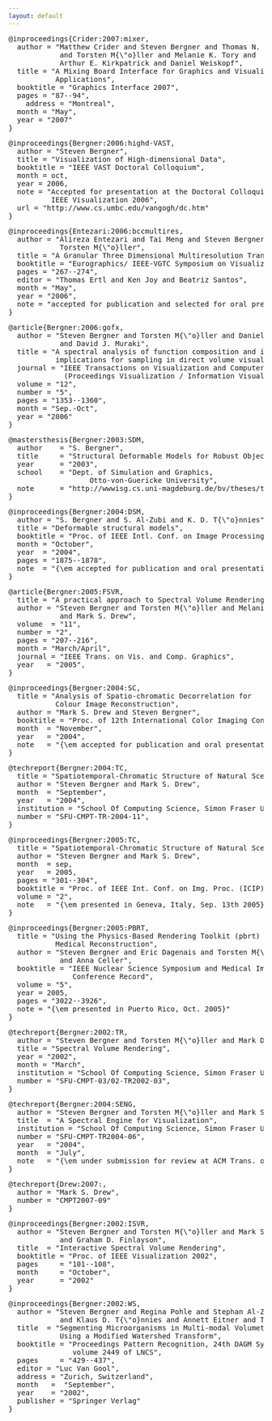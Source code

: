 ```yaml
---
layout: default
---
```


<a name="mixergi" />
<pre>
@inproceedings{Crider:2007:mixer,
  author = "Matthew Crider and Steven Bergner and Thomas N. Smyth
            and Torsten M{\"o}ller and Melanie K. Tory and
            Arthur E. Kirkpatrick and Daniel Weiskopf",
  title = "A Mixing Board Interface for Graphics and Visualization
           Applications",
  booktitle = "Graphics Interface 2007",
  pages = "87--94",
	address = "Montreal",
  month = "May",
  year = "2007"
}
</pre>
<pre>
@inproceedings{Bergner:2006:highd-VAST,
  author = "Steven Bergner",
  title = "Visualization of High-dimensional Data",
  booktitle = "IEEE VAST Doctoral Colloquium",
  month = oct,
  year = 2006,
  note = "Accepted for presentation at the Doctoral Colloquium at
          IEEE Visualization 2006",
  url = "http://www.cs.umbc.edu/vangogh/dc.htm"
}
</pre>
<pre>
@inproceedings{Entezari:2006:bccmultires,
  author = "Alireza Entezari and Tai Meng and Steven Bergner and
            Torsten M{\"o}ller",
  title = "A Granular Three Dimensional Multiresolution Transform",
  booktitle = "Eurographics/ IEEE-VGTC Symposium on Visualization",
  pages = "267--274",
  editor = "Thomas Ertl and Ken Joy and Beatriz Santos",
  month = "May",
  year = "2006",
  note = "accepted for publication and selected for oral presentation"
}
</pre>
<a name="gofx" />
<pre>
@article{Bergner:2006:gofx,
  author = "Steven Bergner and Torsten M{\"o}ller and Daniel Weiskopf
            and David J. Muraki",
  title = "A spectral analysis of function composition and its
           implications for sampling in direct volume visualization",
  journal = "IEEE Transactions on Visualization and Computer Graphics
             (Proceedings Visualization / Information Visualization 2006)",
  volume = "12",
  number = "5",
  pages = "1353--1360",
  month = "Sep.-Oct",
  year = "2006"
}
</pre>
<a name="dsmthesis" />
<pre>
@mastersthesis{Bergner:2003:SDM,
  author    = "S. Bergner",
  title     = "Structural Deformable Models for Robust Object Recognition",
  year      = "2003",
  school	= "Dept. of Simulation and Graphics,
                   Otto-von-Guericke University",
  note      = "http://wwwisg.cs.uni-magdeburg.de/bv/theses/thesis{\_}bergner.pdf"
}
</pre>
<a name="dsmicip" />
<pre>
@inproceedings{Bergner:2004:DSM,
  author = "S. Bergner and S. Al-Zubi and K. D. T{\"o}nnies",
  title = "Deformable structural models",
  booktitle = "Proc. of IEEE Intl. Conf. on Image Processing (ICIP)",
  month = "October",
  year  = "2004",
  pages = "1875--1878",
  note  = "{\em accepted for publication and oral presentation}"
}
</pre>

<a name="pracsvr" />
<pre>
@article{Bergner:2005:FSVR,
  title = "A practical approach to Spectral Volume Rendering",
  author = "Steven Bergner and Torsten M{\"o}ller and Melanie Tory
            and Mark S. Drew",
  volume  = "11",
  number = "2",
  pages = "207--216",
  month = "March/April",
  journal = "IEEE Trans. on Vis. and Comp. Graphics",
  year   = "2005",
}
</pre>
<pre>
@inproceedings{Bergner:2004:SC,
  title = "Analysis of Spatio-chromatic Decorrelation for
           Colour Image Reconstruction",
  author = "Mark S. Drew and Steven Bergner",
  booktitle = "Proc. of 12th International Color Imaging Conf.",
  month  = "November",
  year   = "2004",
  note   = "{\em accepted for publication and oral presentation}"
}
</pre>
<pre>
@techreport{Bergner:2004:TC,
  title = "Spatiotemporal-Chromatic Structure of Natural Scenes",
  author = "Steven Bergner and Mark S. Drew",
  month  = "September",
  year   = "2004",
  institution = "School Of Computing Science, Simon Fraser University",
  number = "SFU-CMPT-TR-2004-11",
}
</pre>
<a name="stcbase" />
<pre>
@inproceedings{Bergner:2005:TC,
  title = "Spatiotemporal-Chromatic Structure of Natural Scenes",
  author = "Steven Bergner and Mark S. Drew",
  month  = sep,
  year   = 2005,
  pages = "301--304",
  booktitle = "Proc. of IEEE Int. Conf. on Img. Proc. (ICIP)",
  volume = "2",
  note   = "{\em presented in Geneva, Italy, Sep. 13th 2005}"
}
</pre>

<a name="pbrtmic" />
<pre>
@inproceedings{Bergner:2005:PBRT,
  title = "Using the Physics-Based Rendering Toolkit (pbrt) for
           Medical Reconstruction",
  author = "Steven Bergner and Eric Dagenais and Torsten M{\"o}ller
            and Anna Celler",
  booktitle = "IEEE Nuclear Science Symposium and Medical Imaging
               Conference Record",
  volume = "5",
  year = 2005,
  pages = "3022--3926",
  note = "{\em presented in Puerto Rico, Oct. 2005}"
}
</pre>
<pre>
@techreport{Bergner:2002:TR,
  author = "Steven Bergner and Torsten M{\"o}ller and Mark Drew",
  title = "Spectral Volume Rendering",
  year = "2002",
  month = "March",
  institution = "School Of Computing Science, Simon Fraser University",
  number = "SFU-CMPT-03/02-TR2002-03",
}
</pre>
<pre>
@techreport{Bergner:2004:SENG,
  author = "Steven Bergner and Torsten M{\"o}ller and Mark S. Drew",
  title  = "A Spectral Engine for Visualization",
  institution = "School Of Computing Science, Simon Fraser University",
  number = "SFU-CMPT-TR2004-06",
  year   = "2004",
  month  = "July",
  note   = "{\em under submission for review at ACM Trans. on Graphics in Sept. 2006}"
}
</pre>
<pre>
@techreport{Drew:2007:,
  author = "Mark S. Drew",
  number = "CMPT2007-09"
}
</pre>
<pre>
@inproceedings{Bergner:2002:ISVR,
  author = "Steven Bergner and Torsten M{\"o}ller and Mark S. Drew
            and Graham D. Finlayson",
  title  = "Interactive Spectral Volume Rendering",
  booktitle = "Proc. of IEEE Visualization 2002",
  pages     = "101--108",
  month     = "October",
  year      = "2002"
}
</pre>
<a name="water" />
<pre>
@inproceedings{Bergner:2002:WS,
  author = "Steven Bergner and Regina Pohle and Stephan Al-Zubi
            and Klaus D. T{\"o}nnies and Annett Eitner and Thomas R. Neu",
  title  = "Segmenting Microorganisms in Multi-modal Volumetric Datasets
            Using a Modified Watershed Transform",
  booktitle = "Proceedings Pattern Recognition, 24th DAGM Symposium,
               volume 2449 of LNCS",
  pages     = "429--437",
  editor = "Luc Van Gool",
  address = "Zurich, Switzerland",
  month   =  "September",
  year    = "2002",
  publisher = "Springer Verlag"
}
</pre>